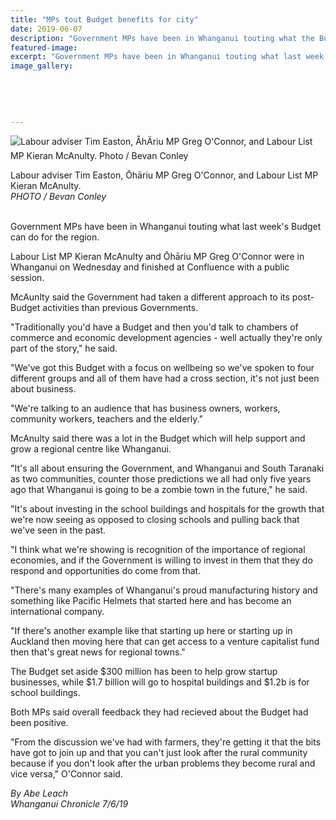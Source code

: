 ```yaml
---
title: "MPs tout Budget benefits for city"
date: 2019-06-07
description: "Government MPs have been in Whanganui touting what the Budget can do for the region, including adviser Tim Easton..."
featured-image: 
excerpt: "Government MPs have been in Whanganui touting what last week's Budget can do for the region, including Labour adviser Tim Easton."
image_gallery:
    
    
    
    
    
---
```


<p><img src="https://www.nzherald.co.nz/resizer/a7fif0VZMkzTa0nARL7a4GGJomc=/620x349/smart/filters:quality(70)/arc-anglerfish-syd-prod-nzme.s3.amazonaws.com/public/EHA7MAFPC5COPDMAZBN4NLJUUI.jpg" alt="Labour adviser Tim Easton, &Aring;h&Auml;riu MP Greg O'Connor, and Labour List MP Kieran McAnulty. Photo / Bevan Conley" /></p>
<p><span>Labour adviser Tim Easton, Ōhāriu MP Greg O'Connor, and Labour List MP Kieran McAnulty. <br /><em>PHOTO / Bevan Conley</em></span></p>
<p><br />Government MPs have been in Whanganui touting what last week's Budget can do for the region.</p>
<p>Labour List MP Kieran McAnulty and Ōhāriu MP Greg O'Connor were in Whanganui on Wednesday and finished at Confluence with a public session.</p>
<p>McAunlty said the Government had taken a different approach to its post-Budget activities than previous Governments.</p>
<p>"Traditionally you'd have a Budget and then you'd talk to chambers of commerce and economic development agencies - well actually they're only part of the story," he said.</p>
<p>"We've got this Budget with a focus on wellbeing so we've spoken to four different groups and all of them have had a cross section, it's not just been about business.</p>
<p>"We're talking to an audience that has business owners, workers, community workers, teachers and the elderly."</p>
<p>McAnulty said there was a lot in the Budget which will help support and grow a regional centre like Whanganui.</p>
<p>"It's all about ensuring the Government, and Whanganui and South Taranaki as two communities, counter those predictions we all had only five years ago that Whanganui is going to be a zombie town in the future," he said.</p>
<p>"It's about investing in the school buildings and hospitals for the growth that we're now seeing as opposed to closing schools and pulling back that we've seen in the past.</p>
<p>"I think what we're showing is recognition of the importance of regional economies, and if the Government is willing to invest in them that they do respond and opportunities do come from that.</p>
<p>"There's many examples of Whanganui's proud manufacturing history and something like Pacific Helmets that started here and has become an international company.</p>
<p>"If there's another example like that starting up here or starting up in Auckland then moving here that can get access to a venture capitalist fund then that's great news for regional towns."</p>
<p>The Budget set aside $300 million has been to help grow startup businesses, while $1.7 billion will go to hospital buildings and $1.2b is for school buildings.</p>
<p>Both MPs said overall feedback they had recieved about the Budget had been positive.</p>
<p>"From the discussion we've had with farmers, they're getting it that the bits have got to join up and that you can't just look after the rural community because if you don't look after the urban problems they become rural and vice versa," O'Connor said.</p>
<p><em>By Abe Leach</em><br /><em>Whanganui Chronicle 7/6/19</em></p>

